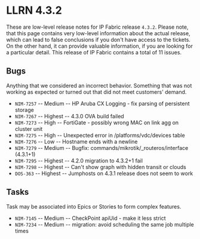 # LLRN 4.3.2

These are low-level release notes for IP Fabric release `4.3.2`. Please note, that this page contains very low-level information about the actual release, which can lead to false conclusions if you don't have access to the tickets. On the other hand, it can provide valuable information, if you are looking for a particular detail. This release of IP Fabric contains a total of 11 issues.

## Bugs

Anything that we considered an incorrect behavior. Something that was not working as expected or turned out that did not meet customers' demand.

- `NIM-7257` -- Medium -- HP Aruba CX Logging - fix parsing of persistent storage
- `NIM-7267` -- Highest -- 4.3.0 OVA build failed
- `NIM-7273` -- High -- FortiGate - possibly wrong MAC on link agg on cluster unit
- `NIM-7275` -- High -- Unexpected error in /platforms/vdc/devices table
- `NIM-7276` -- Low -- Hostname ends with a newline
- `NIM-7279` -- Medium -- Bugfix: commands/mikrotik/_routeros/interface (4.3.1+1)
- `NIM-7295` -- Highest -- 4.2.0 migration to 4.3.2+1 fail
- `NIM-7298` -- Highest -- Can't show graph with hidden transit or clouds
- `DOS-363` -- Highest -- Jumphosts on 4.3.1 release does not seem to work

## Tasks

Task may be associated into Epics or Stories to form complex features.

- `NIM-7145` -- Medium -- CheckPoint apiUid - make it less strict
- `NIM-7234` -- Medium -- migration: avoid scheduling the same job multiple times
